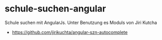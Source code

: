 # schule-suchen-angular

Schule suchen mit AngularJs. Unter Benutzung es Moduls von Jiri Kutcha

 * https://github.com/jirikuchta/angular-szn-autocomplete
